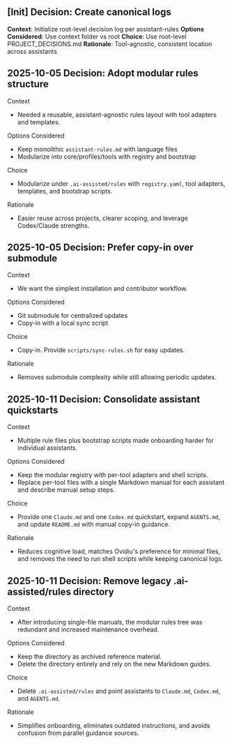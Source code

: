 ## [Init] Decision: Create canonical logs
**Context**: Initialize root-level decision log per assistant-rules
**Options Considered**: Use context folder vs root
**Choice**: Use root-level PROJECT_DECISIONS.md
**Rationale**: Tool-agnostic, consistent location across assistants

## 2025-10-05 Decision: Adopt modular rules structure

Context
- Needed a reusable, assistant-agnostic rules layout with tool adapters and templates.

Options Considered
- Keep monolithic `assistant-rules.md` with language files
- Modularize into core/profiles/tools with registry and bootstrap

Choice
- Modularize under `.ai-assisted/rules` with `registry.yaml`, tool adapters, templates, and bootstrap scripts.

Rationale
- Easier reuse across projects, clearer scoping, and leverage Codex/Claude strengths.

## 2025-10-05 Decision: Prefer copy-in over submodule

Context
- We want the simplest installation and contributor workflow.

Options Considered
- Git submodule for centralized updates
- Copy-in with a local sync script

Choice
- Copy-in. Provide `scripts/sync-rules.sh` for easy updates.

Rationale
- Removes submodule complexity while still allowing periodic updates.

## 2025-10-11 Decision: Consolidate assistant quickstarts

Context
- Multiple rule files plus bootstrap scripts made onboarding harder for individual assistants.

Options Considered
- Keep the modular registry with per-tool adapters and shell scripts.
- Replace per-tool files with a single Markdown manual for each assistant and describe manual setup steps.

Choice
- Provide one `Claude.md` and one `Codex.md` quickstart, expand `AGENTS.md`, and update `README.md` with manual copy-in guidance.

Rationale
- Reduces cognitive load, matches Ovidiu's preference for minimal files, and removes the need to run shell scripts while keeping canonical logs.

## 2025-10-11 Decision: Remove legacy .ai-assisted/rules directory

Context
- After introducing single-file manuals, the modular rules tree was redundant and increased maintenance overhead.

Options Considered
- Keep the directory as archived reference material.
- Delete the directory entirely and rely on the new Markdown guides.

Choice
- Delete `.ai-assisted/rules` and point assistants to `Claude.md`, `Codex.md`, and `AGENTS.md`.

Rationale
- Simplifies onboarding, eliminates outdated instructions, and avoids confusion from parallel guidance sources.
